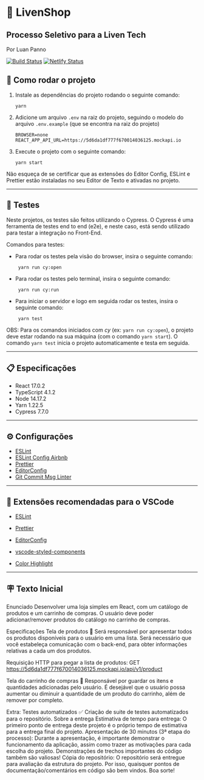 # 🚀 LivenShop

## Processo Seletivo para a Liven Tech

Por Luan Panno

[![Build Status](https://www.travis-ci.com/luanpanno/teste-liven.svg?token=5qXE3ZkgbPXsh4vZ5czV&branch=main)](https://www.travis-ci.com/luanpanno/teste-liven) [![Netlify Status](https://api.netlify.com/api/v1/badges/e8f5336e-6f80-43ee-a474-795f63991345/deploy-status)](https://app.netlify.com/sites/livenshop-lp/deploys)

## 🔧 Como rodar o projeto

1.  Instale as dependências do projeto rodando o seguinte comando:

        yarn

2.  Adicione um arquivo `.env` na raiz do projeto, seguindo o modelo do arquivo `.env.example` (que se encontra na raiz do projeto)

        BROWSER=none
        REACT_APP_API_URL=https://5d6da1df777f670014036125.mockapi.io

3.  Execute o projeto com o seguinte comando:

        yarn start

Não esqueça de se certificar que as extensões do Editor Config, ESLint e Prettier estão instaladas no seu Editor de Texto e ativadas no projeto.

<hr />

## 🔎 Testes

Neste projetos, os testes são feitos utilizando o Cypress. O Cypress é uma ferramenta de testes end to end (e2e), e neste caso, está sendo utilizado para testar a integração no Front-End.

Comandos para testes:

- Para rodar os testes pela visão do browser, insira o seguinte comando:

       yarn run cy:open

- Para rodar os testes pelo terminal, insira o seguinte comando:

       yarn run cy:run

- Para iniciar o servidor e logo em seguida rodar os testes, insira o seguinte comando:

       yarn test

OBS: Para os comandos iniciados com _cy_ (ex: `yarn run cy:open`), o projeto deve estar rodando na sua máquina (com o comando `yarn start`). O comando `yarn test` inicia o projeto automaticamente e testa em seguida.

<hr />

## 📋 Especificações

- React 17.0.2
- TypeScript 4.1.2
- Node 14.17.2
- Yarn 1.22.5
- Cypress 7.7.0

<hr />

## ⚙️ Configurações

- [ESLint](https://eslint.org/)
- [ESLint Config Airbnb](https://github.com/airbnb/javascript)
- [Prettier](https://prettier.io/)
- [EditorConfig](https://editorconfig.org/)
- [Git Commit Msg Linter](https://github.com/legend80s/commit-msg-linter#readme)

<hr />

## 📝︎ Extensões recomendadas para o VSCode

- [ESLint](https://marketplace.visualstudio.com/items?itemName=dbaeumer.vscode-eslint)

- [Prettier](https://marketplace.visualstudio.com/items?itemName=esbenp.prettier-vscode)

- [EditorConfig](https://marketplace.visualstudio.com/items?itemName=EditorConfig.EditorConfig)

- [vscode-styled-components](https://marketplace.visualstudio.com/items?itemName=jpoissonnier.vscode-styled-components)

- [Color Highlight](https://marketplace.visualstudio.com/items?itemName=naumovs.color-highlight)

<hr />

## 🪧 Texto Inicial

Enunciado
Desenvolver uma loja simples em React, com um catálogo de produtos e um carrinho de compras. O usuário deve poder adicionar/remover produtos do catálogo no carrinho de compras.

Especificações
Tela de produtos 🎁
Será responsável por apresentar todos os produtos disponíveis para o usuário em uma lista. Será necessário que você estabeleça comunicação com o back-end, para obter informações relativas a cada um dos produtos.

Requisição HTTP para pegar a lista de produtos: GET https://5d6da1df777f670014036125.mockapi.io/api/v1/product

Tela do carrinho de compras 🛒
Responsável por guardar os itens e quantidades adicionadas pelo usuário. É desejável que o usuário possa aumentar ou diminuir a quantidade de um produto do carrinho, além de remover por completo.

Extra: Testes automatizados ✅
Criação de suite de testes automatizados para o repositório.
Sobre a entrega
Estimativa de tempo para entrega: O primeiro ponto de entrega deste projeto é o próprio tempo de estimativa para a entrega final do projeto.
Apresentação de 30 minutos (3ª etapa do processo): Durante a apresentação, é importante demonstrar o funcionamento da aplicação, assim como trazer as motivações para cada escolha do projeto. Demonstrações de trechos importantes do código também são valiosas!
Cópia do repositório: O repositório será entregue para avaliação da estrutura do projeto. Por isso, quaisquer pontos de documentação/comentários em código são bem vindos.
Boa sorte!

